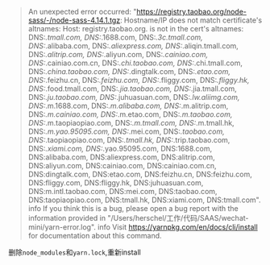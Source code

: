 >An unexpected error occurred: "https://registry.taobao.org/node-sass/-/node-sass-4.14.1.tgz: Hostname/IP does not match certificate's altnames: Host: registry.taobao.org. is not in the cert's altnames: DNS:*.tmall.com, DNS:*.1688.com, DNS:*.3c.tmall.com, DNS:*.alibaba.com, DNS:*.aliexpress.com, DNS:*.aliqin.tmall.com, DNS:*.alitrip.com, DNS:*.aliyun.com, DNS:*.cainiao.com, DNS:*.cainiao.com.cn, DNS:*.chi.taobao.com, DNS:*.chi.tmall.com, DNS:*.china.taobao.com, DNS:*.dingtalk.com, DNS:*.etao.com, DNS:*.feizhu.cn, DNS:*.feizhu.com, DNS:*.fliggy.com, DNS:*.fliggy.hk, DNS:*.food.tmall.com, DNS:*.jia.taobao.com, DNS:*.jia.tmall.com, DNS:*.ju.taobao.com, DNS:*.juhuasuan.com, DNS:*.lw.aliimg.com, DNS:*.m.1688.com, DNS:*.m.alibaba.com, DNS:*.m.alitrip.com, DNS:*.m.cainiao.com, DNS:*.m.etao.com, DNS:*.m.taobao.com, DNS:*.m.taopiaopiao.com, DNS:*.m.tmall.com, DNS:*.m.tmall.hk, DNS:*.m.yao.95095.com, DNS:*.mei.com, DNS:*.taobao.com, DNS:*.taopiaopiao.com, DNS:*.tmall.hk, DNS:*.trip.taobao.com, DNS:*.xiami.com, DNS:*.yao.95095.com, DNS:1688.com, DNS:alibaba.com, DNS:aliexpress.com, DNS:alitrip.com, DNS:aliyun.com, DNS:cainiao.com, DNS:cainiao.com.cn, DNS:dingtalk.com, DNS:etao.com, DNS:feizhu.cn, DNS:feizhu.com, DNS:fliggy.com, DNS:fliggy.hk, DNS:juhuasuan.com, DNS:m.intl.taobao.com, DNS:mei.com, DNS:taobao.com, DNS:taopiaopiao.com, DNS:tmall.hk, DNS:xiami.com, DNS:tmall.com".
>info If you think this is a bug, please open a bug report with the information provided in "/Users/herschel/工作/代码/SAAS/wechat-mini/yarn-error.log".
>info Visit https://yarnpkg.com/en/docs/cli/install for documentation about this command.

删除`node_modules`和`yarn.lock`,重新install